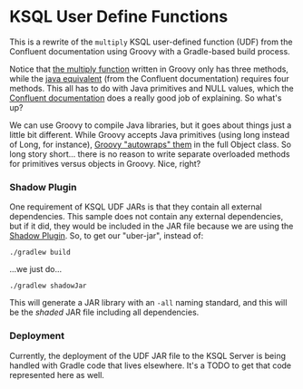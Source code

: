 # KSQL User Define Functions
This is a rewrite of the `multiply` KSQL user-defined function (UDF) from the Confluent documentation using Groovy with a Gradle-based build process.

Notice that [the multiply function](src/main/groovy/Multiply.groovy) written in Groovy only has three methods, while the [java equivalent](https://docs.confluent.io/current/ksql/docs/udf.html#example-udf-class) (from the Confluent documentation) requires four methods. This all has to do with Java primitives and NULL values, which the [Confluent documentation](https://docs.confluent.io/current/ksql/docs/udf.html#null-handling) does a really good job of explaining. So what's up?

We can use Groovy to compile Java libraries, but it goes about things just a little bit different. While Groovy accepts Java primitives (using long instead of Long, for instance), [Groovy "autowraps" them](https://stackoverflow.com/questions/37055883/explain-groovy-docs-on-autowrapping-primitives-and-wrappers) in the full Object class. So long story short... there is no reason to write separate overloaded methods for primitives versus objects in Groovy. Nice, right?

### Shadow Plugin
One requirement of KSQL UDF JARs is that they contain all external dependencies. This sample does not contain any external dependencies, but if it did, they would be included in the JAR file because we are using the [Shadow Plugin](https://plugins.gradle.org/plugin/com.github.johnrengelman.shadow). So, to get our "uber-jar", instead of:

`./gradlew build`

...we just do...

`./gradlew shadowJar`

This will generate a JAR library with an `-all` naming standard, and this will be the _shaded_ JAR file including all dependencies.

### Deployment
Currently, the deployment of the UDF JAR file to the KSQL Server is being handled with Gradle code that lives elsewhere. It's a TODO to get that code represented here as well.